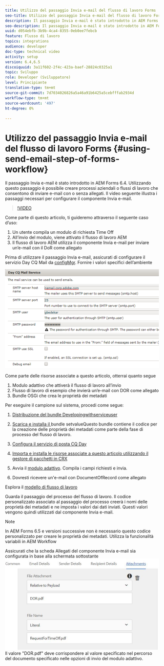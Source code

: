 ```yaml
---
title: Utilizzo del passaggio Invia e-mail del flusso di lavoro Forms
seo-title: Utilizzo del passaggio Invia e-mail del flusso di lavoro Forms
description: Il passaggio Invia e-mail è stato introdotto in AEM Forms 6.4. Utilizzando questo passaggio è possibile creare processi aziendali o flussi di lavoro che consentono di inviare e-mail con o senza allegati. Il video seguente illustra i passaggi per configurare il componente Invia e-mail
seo-description: Il passaggio Invia e-mail è stato introdotto in AEM Forms 6.4. Utilizzando questo passaggio è possibile creare processi aziendali o flussi di lavoro che consentono di inviare e-mail con o senza allegati. Il video seguente illustra i passaggi per configurare il componente Invia e-mail
uuid: d054ebfb-3b9b-4ca4-8355-0eb0ee7febcb
feature: Flusso di lavoro
topics: integrations
audience: developer
doc-type: technical video
activity: setup
version: 6.4,6.5
discoiquuid: 3a11f602-2f4c-423a-baef-28824c0325a1
topic: Sviluppo
role: Developer (Sviluppatore)
level: Principiante
translation-type: tm+mt
source-git-commit: 7d7034026826a5a46a91b6425a5cebfffab2934d
workflow-type: tm+mt
source-wordcount: '497'
ht-degree: 0%

---
```



# Utilizzo del passaggio Invia e-mail del flusso di lavoro Forms {#using-send-email-step-of-forms-workflow}

Il passaggio Invia e-mail è stato introdotto in AEM Forms 6.4. Utilizzando questo passaggio è possibile creare processi aziendali o flussi di lavoro che consentono di inviare e-mail con o senza allegati. Il video seguente illustra i passaggi necessari per configurare il componente Invia e-mail.

>[!VIDEO](https://video.tv.adobe.com/v/21499/?quality=9&learn=on)

Come parte di questo articolo, ti guideremo attraverso il seguente caso d’uso:

1. Un utente compila un modulo di richiesta Time Off
1. All’invio del modulo, viene attivato il flusso di lavoro AEM
1. Il flusso di lavoro AEM utilizza il componente Invia e-mail per inviare un’e-mail con il DoR come allegato

Prima di utilizzare il passaggio Invia e-mail, assicurati di configurare il servizio Day CQ Mail da [configMgr](http://localhost:4502/system/console/configMgr). Fornire i valori specifici dell’ambiente

![Configura il servizio di posta CQ Day](assets/mailservice.png)

Come parte delle risorse associate a questo articolo, otterrai quanto segue

1. Modulo adattivo che attiverà il flusso di lavoro all’invio
1. Flusso di lavoro di esempio che invierà un’e-mail con DOR come allegato
1. Bundle OSGi che crea le proprietà dei metadati

Per eseguire il campione sul sistema, procedi come segue:

1. [Distribuzione del bundle Developingwithserviceuser](/help/forms/assets/common-osgi-bundles/DevelopingWithServiceUser.jar)

1. [Scarica e installa il ](/help/forms/assets/common-osgi-bundles/SetValueApp.core-1.0-SNAPSHOT.jar)bundle setvalueQuesto bundle contiene il codice per la creazione delle proprietà dei metadati come parte della fase di processo del flusso di lavoro.
1. [Configura il servizio di posta CQ Day](https://helpx.adobe.com/experience-manager/6-5/sites/administering/using/notification.html)
1. [Importa e installa le risorse associate a questo articolo utilizzando il gestore di pacchetti in CRX](assets/emaildoraemformskt.zip)
1. Avvia il [modulo adattivo](http://localhost:4502/content/dam/formsanddocuments/helpx/timeoffrequestform/jcr:content?wcmmode=disabled). Compila i campi richiesti e invia.
1. Dovresti ricevere un&#39;e-mail con DocumentOfRecord come allegato

Esplora il [modello di flusso di lavoro](http://localhost:4502/editor.html/conf/global/settings/workflow/models/emaildor.html)

Guarda il passaggio del processo del flusso di lavoro. Il codice personalizzato associato al passaggio del processo creerà i nomi delle proprietà dei metadati e ne imposta i valori dai dati inviati. Questi valori vengono quindi utilizzati dal componente Invia e-mail.

>[!NOTE]
>
>In AEM Forms 6.5 e versioni successive non è necessario questo codice personalizzato per creare le proprietà dei metadati. Utilizza la funzionalità variabili in AEM Workflow

Assicurati che la scheda Allegati del componente Invia e-mail sia configurata in base alla schermata sottostante
![Invia allegato e-mail](assets/sendemailcomponentconfigure.jpg)Il valore &quot;DOR.pdf&quot; deve corrispondere al valore specificato nel percorso del documento specificato nelle opzioni di invio del modulo adattivo.

